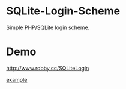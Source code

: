 # SQLite-Login-Scheme
Simple PHP/SQLite login scheme.

# Demo
http://www.robby.cc/SQLiteLogin

<a href="http://example.com/" target="_blank">example</a>
